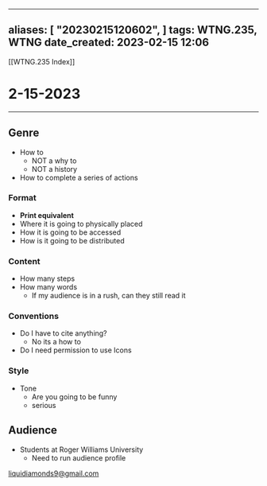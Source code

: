 
---
aliases: [ "20230215120602",  ]
tags: WTNG.235, WTNG
date_created: 2023-02-15 12:06
---
[[WTNG.235 Index]]
# 2-15-2023
---
## Genre
- How to
	- NOT a why to
	- NOT a history
- How to complete a series of actions
### Format
- **Print equivalent**
- Where it is going to physically placed
- How it is going to be accessed
- How is it going to be distributed
### Content
- How many steps
- How many words
	- If my audience is in a rush, can they still read it
### Conventions
- Do I have to cite anything?
	- No its a how to
- Do I need permission to use Icons
### Style
- Tone
	- Are you going to be funny
	- serious

## Audience
- Students at Roger Williams University
	- Need to run audience profile

liquidiamonds9@gmail.com